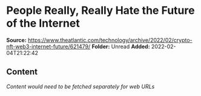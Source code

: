 # People Really, Really Hate the Future of the Internet

**Source:** https://www.theatlantic.com/technology/archive/2022/02/crypto-nft-web3-internet-future/621479/
**Folder:** Unread
**Added:** 2022-02-04T21:22:42




## Content
*Content would need to be fetched separately for web URLs*
